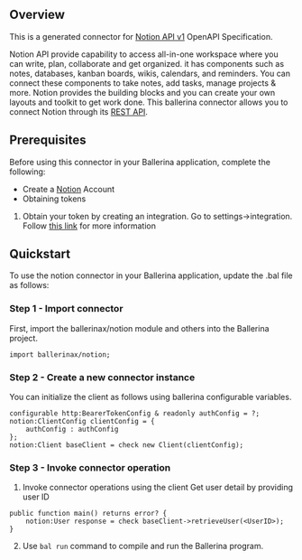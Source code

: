## Overview

This is a generated connector for [Notion API v1](https://developers.notion.com/reference/intro) OpenAPI Specification. 

Notion API provide capability to access all-in-one workspace where you can write, plan, collaborate and get organized.
it has components such as notes, databases, kanban boards, wikis, calendars, and reminders. You can connect these 
components to take notes, add tasks, manage projects & more. Notion provides the building blocks and you can 
create your own layouts and toolkit to get work done. This ballerina connector allows you to connect Notion through its
[REST API](https://developers.notion.com/docs).

## Prerequisites
Before using this connector in your Ballerina application, complete the following:
* Create a [Notion](https://www.notion.so/) Account
* Obtaining tokens
1. Obtain your token by creating an integration. Go to settings->integration. Follow [this link](https://developers.notion.com/docs/authorization) for more information
 
## Quickstart

To use the notion connector in your Ballerina application, update the .bal file as follows:

### Step 1 - Import connector
First, import the ballerinax/notion module and others into the Ballerina project.
```ballerina
import ballerinax/notion;
```
### Step 2 - Create a new connector instance
You can initialize the client as follows using ballerina configurable variables.
```ballerina
configurable http:BearerTokenConfig & readonly authConfig = ?;
notion:ClientConfig clientConfig = { 
    authConfig : authConfig
};
notion:Client baseClient = check new Client(clientConfig);
```
### Step 3 - Invoke  connector operation
1. Invoke connector operations using the client
Get user detail by providing user ID
```ballerina
public function main() returns error? {
    notion:User response = check baseClient->retrieveUser(<UserID>);
}
``` 
2. Use `bal run` command to compile and run the Ballerina program.
